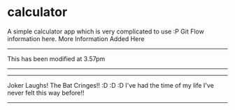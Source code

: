 # calculator
A simple calculator app which is very complicated to use :P
Git Flow information here.
More Information Added Here
***********************************
This has been modified at 3.57pm
***********************************
***********************************
Joker Laughs! The Bat Cringes!! :D :D :D
I've had the time of my life
I've never felt this way before!!
***********************************